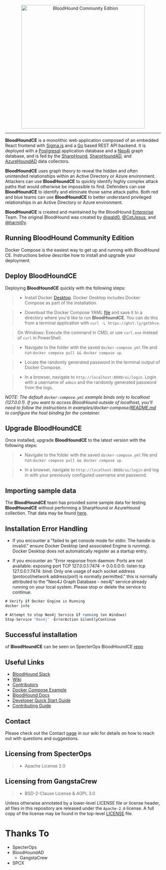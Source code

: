 <p align="center">
    <picture>
        <source media="(prefers-color-scheme: dark)" srcset="cmd/ui/public/img/logo-secondary-transparent-full.svg">
        <img src="cmd/ui/public/img/logo-transparent-full.svg" alt="BloodHound Community Edition" width='400' />
    </picture>
</p>

<hr />

**BloodHoundCE** is a monolithic web application composed of an embedded React frontend with [Sigma.js](https://www.sigmajs.org/) and a [Go](https://go.dev/) based REST API backend. It is deployed with a [Postgresql](https://www.postgresql.org/) application database and a [Neo4j](https://neo4j.com/) graph database, and is fed by the [SharpHound](https://github.com/BloodHoundAD/SharpHound), [SharpHoundAD](https://github.com/byt3n33dl3/SharpHoundAD), and [AzureHoundAD](https://github.com/byt3n33dl3/AzureHoundAD) data collectors.

**BloodHoundCE** uses graph theory to reveal the hidden and often unintended relationships within an Active Directory or Azure environment. Attackers can use **BloodHoundCE** to quickly identify highly complex attack paths that would otherwise be impossible to find. Defenders can use **BloodHoundCE** to identify and eliminate those same attack paths. Both red and blue teams can use **BloodHoundCE** to better understand privileged relationships in an Active Directory or Azure environment.

**BloodHoundCE** is created and maintained by the BloodHound [Enterprise](https://bloodhoundenterprise.io) Team. The original BloodHound was created by [@wald0](https://www.twitter.com/_wald0), [@CptJesus](https://twitter.com/CptJesus), and [@harmj0y](https://twitter.com/harmj0y).

## Running BloodHound Community Edition
Docker Compose is the easiest way to get up and running with BloodHound CE. Instructions below describe how to install and upgrade your deployment.

## Deploy BloodHoundCE
Deploying **BloodHoundCE** quickly with the following steps:

>- Install Docker [Desktop](https://www.docker.com/products/docker-desktop/). Docker Desktop includes Docker Compose as part of the installation.

>- Download the Docker Compose YAML [file](examples/docker-compose/docker-compose.yml) and save it to a directory where you'd like to run **BloodHoundCE**. You can do this from a terminal application with `curl -L https://ghst.ly/getbhce`.

> On Windows: Execute the command in CMD, or use `curl.exe` instead of `curl` in PowerShell.

>- Navigate to the folder with the saved `docker-compose.yml` file and run `docker compose pull && docker compose up`.

>- Locate the randomly generated password in the terminal output of Docker Compose.

>- In a browser, navigate to `http://localhost:8080/ui/login`. Login with a username of `admin` and the randomly generated password from the logs.

*NOTE: The default `docker-compose.yml` example binds only to localhost (127.0.0.1). If you want to access BloodHound outside of localhost, you'll need to follow the instructions in examples/docker-compose/[README.md](examples/docker-compose/README.md) to configure the host binding for the container.*

## Upgrade BloodHoundCE
Once installed, upgrade **BloodHoundCE** to the latest version with the following steps:

>- Navigate to the folder with the saved `docker-compose.yml` file and run `docker compose pull && docker compose up`.

>- In a browser, navigate to `http://localhost:8080/ui/login` and log in with your previously configured username and password.

## Importing sample data

The **BloodHoundCE** team has provided some sample data for testing **BloodHoundCE** without performing a SharpHound or AzureHound collection. That data may be found [here](https://github.com/pxcs/BloodHoundCE/wiki/Example-Data).

## Installation Error Handling

- If you encounter a "failed to get console mode for stdin: The handle is invalid." ensure Docker Desktop (and associated Engine is running). Docker Desktop does not automatically register as a startup entry.

- If you encounter an "Error response from daemon: Ports are not available: exposing port TCP 127.0.0.1:7474 -> 0.0.0.0:0: listen tcp 127.0.0.1:7474: bind: Only one usage of each socket address (protocol/network address/port) is normally permitted." this is normally attributed to the "Neo4J Graph Database - neo4j" service already running on your local system. Please stop or delete the service to continue.

```js
# Verify if Docker Engine is Running
docker info

# Attempt to stop Neo4j Service if running (on Windows)
Stop-Service "Neo4j" -ErrorAction SilentlyContinue
```

## Successful installation 
of **BloodHoundCE** can be seen on SpecterOps BloodHoundCE [repo](https://github.com/SpecterOps/BloodHound/)

## Useful Links

- [BloodHound Slack](https://ghst.ly/BHSlack)
- [Wiki](https://github.com/SpecterOps/BloodHound/wiki)
- [Contributors](./CONTRIBUTORS.md)
- [Docker Compose Example](./examples/docker-compose/README.md)
- [BloodHound Docs](https://support.bloodhoundenterprise.io/)
- [Developer Quick Start Guide](https://github.com/SpecterOps/BloodHound/wiki/Development)
- [Contributing Guide](https://github.com/SpecterOps/BloodHound/wiki/Contributing)

## Contact

Please check out the Contact [page](https://github.com/SpecterOps/BloodHound/wiki/Contact) in our wiki for details on how to reach out with questions and suggestions.

## Licensing from SpecterOps

>- Apache License 2.0

## Licensing from GangstaCrew

>- BSD-2-Clause License & AGPL 3.0

Unless otherwise annotated by a lower-level LICENSE file or license header, all files in this repository are released
under the `Apache-2.0` license. A full copy of the license may be found in the top-level [LICENSE](LICENSE) file.

# Thanks To
- SpecterOps
- BloodHoundAD
    - GangstaCrew
- SPCX
